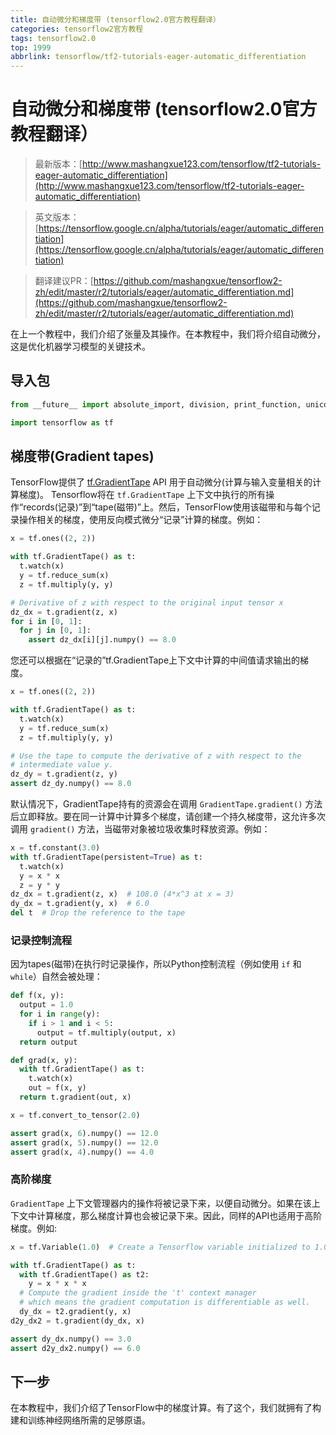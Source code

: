 ```yaml
---
title: 自动微分和梯度带 (tensorflow2.0官方教程翻译）
categories: tensorflow2官方教程
tags: tensorflow2.0
top: 1999
abbrlink: tensorflow/tf2-tutorials-eager-automatic_differentiation
---
```


# 自动微分和梯度带 (tensorflow2.0官方教程翻译）

> 最新版本：[http://www.mashangxue123.com/tensorflow/tf2-tutorials-eager-automatic_differentiation](http://www.mashangxue123.com/tensorflow/tf2-tutorials-eager-automatic_differentiation)

> 英文版本：[https://tensorflow.google.cn/alpha/tutorials/eager/automatic_differentiation](https://tensorflow.google.cn/alpha/tutorials/eager/automatic_differentiation)

> 翻译建议PR：[https://github.com/mashangxue/tensorflow2-zh/edit/master/r2/tutorials/eager/automatic_differentiation.md](https://github.com/mashangxue/tensorflow2-zh/edit/master/r2/tutorials/eager/automatic_differentiation.md)


在上一个教程中，我们介绍了张量及其操作。在本教程中，我们将介绍自动微分，这是优化机器学习模型的关键技术。


## 导入包

```python
from __future__ import absolute_import, division, print_function, unicode_literals

import tensorflow as tf
```

## 梯度带(Gradient tapes)

TensorFlow提供了 [tf.GradientTape](https://www.tensorflow.org/api_docs/python/tf/GradientTape) API 用于自动微分(计算与输入变量相关的计算梯度)。
Tensorflow将在 `tf.GradientTape` 上下文中执行的所有操作“records(记录)”到“tape(磁带)”上。然后，TensorFlow使用该磁带和与每个记录操作相关的梯度，使用反向模式微分“记录”计算的梯度。例如：

```python
x = tf.ones((2, 2))

with tf.GradientTape() as t:
  t.watch(x)
  y = tf.reduce_sum(x)
  z = tf.multiply(y, y)

# Derivative of z with respect to the original input tensor x
dz_dx = t.gradient(z, x)
for i in [0, 1]:
  for j in [0, 1]:
    assert dz_dx[i][j].numpy() == 8.0
```

您还可以根据在“记录的”tf.GradientTape上下文中计算的中间值请求输出的梯度。

```python
x = tf.ones((2, 2))

with tf.GradientTape() as t:
  t.watch(x)
  y = tf.reduce_sum(x)
  z = tf.multiply(y, y)

# Use the tape to compute the derivative of z with respect to the
# intermediate value y.
dz_dy = t.gradient(z, y)
assert dz_dy.numpy() == 8.0
```

默认情况下，GradientTape持有的资源会在调用 `GradientTape.gradient()` 方法后立即释放。要在同一计算中计算多个梯度，请创建一个持久梯度带，这允许多次调用 `gradient()` 方法，当磁带对象被垃圾收集时释放资源。例如：

```python
x = tf.constant(3.0)
with tf.GradientTape(persistent=True) as t:
  t.watch(x)
  y = x * x
  z = y * y
dz_dx = t.gradient(z, x)  # 108.0 (4*x^3 at x = 3)
dy_dx = t.gradient(y, x)  # 6.0
del t  # Drop the reference to the tape
```

### 记录控制流程

因为tapes(磁带)在执行时记录操作，所以Python控制流程（例如使用 `if` 和 `while`）自然会被处理：

```python
def f(x, y):
  output = 1.0
  for i in range(y):
    if i > 1 and i < 5:
      output = tf.multiply(output, x)
  return output

def grad(x, y):
  with tf.GradientTape() as t:
    t.watch(x)
    out = f(x, y)
  return t.gradient(out, x)

x = tf.convert_to_tensor(2.0)

assert grad(x, 6).numpy() == 12.0
assert grad(x, 5).numpy() == 12.0
assert grad(x, 4).numpy() == 4.0

```

### 高阶梯度

 `GradientTape` 上下文管理器内的操作将被记录下来，以便自动微分。如果在该上下文中计算梯度，那么梯度计算也会被记录下来。因此，同样的API也适用于高阶梯度。例如:

```python
x = tf.Variable(1.0)  # Create a Tensorflow variable initialized to 1.0

with tf.GradientTape() as t:
  with tf.GradientTape() as t2:
    y = x * x * x
  # Compute the gradient inside the 't' context manager
  # which means the gradient computation is differentiable as well.
  dy_dx = t2.gradient(y, x)
d2y_dx2 = t.gradient(dy_dx, x)

assert dy_dx.numpy() == 3.0
assert d2y_dx2.numpy() == 6.0
```

## 下一步

在本教程中，我们介绍了TensorFlow中的梯度计算。有了这个，我们就拥有了构建和训练神经网络所需的足够原语。
